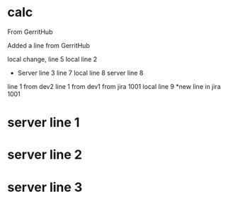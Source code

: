 # calc

From GerritHub

Added a line from GerritHub

local change, line 5
local line 2
* Server line 3
line 7
local line 8
server line 8

line 1 from dev2
line 1 from dev1
from jira 1001 local line 9
*new line in jira 1001

# server line 1
# server line 2
# server line 3
